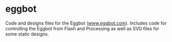 eggbot
======

Code and designs files for the Eggbot (www.eggbot.com). Includes code for controlling the Eggbot from Flash and Processing as well as SVG files for some static designs. 
